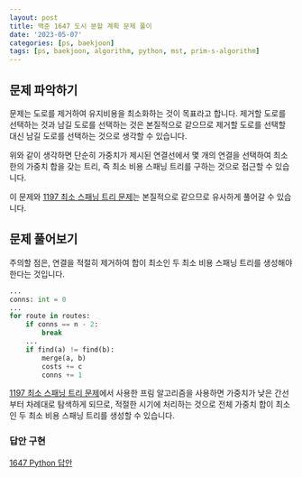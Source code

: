 ```yaml
---
layout: post
title: 백준 1647 도시 분할 계획 문제 풀이
date: '2023-05-07'
categories: [ps, baekjoon]
tags: [ps, baekjoon, algorithm, python, mst, prim-s-algorithm]
---
```


## 문제 파악하기

문제는 도로를 제거하여 유지비용을 최소화하는 것이 목표라고 합니다. 제거할 도로를 선택하는 것과 남길 도로를 선택하는 것은 본질적으로 같으므로 제거할 도로를 선택할 대신 남길 도로를 선택하는 것으로 생각할 수 있습니다.

위와 같이 생각하면 단순히 가중치가 제시된 연결선에서 몇 개의 연결을 선택하여 최소한의 가중치 합을 갖는 트리, 즉 최소 비용 스패닝 트리를 구하는 것으로 접근할 수 있습니다.

이 문제와 [1197 최소 스패닝 트리 문제](/posts/2023-05-04-boj-1197)는 본질적으로 같으므로 유사하게 풀어갈 수 있습니다.  

## 문제 풀어보기
주의할 점은, 연결을 적절히 제거하여 합이 최소인 두 최소 비용 스패닝 트리를 생성해야한다는 것입니다.  

```python
...
conns: int = 0
...
for route in routes:
    if conns == n - 2:
        break
    ...
    if find(a) != find(b):
        merge(a, b)
        costs += c
        conns += 1
```

[1197 최소 스패닝 트리 문제](/posts/2023-05-04-boj-1197)에서 사용한 프림 알고리즘을 사용하면 가중치가 낮은 간선부터 차례대로 탐색하게 되므로, 적절한 시기에 처리하는 것으로 전체 가중치 합이 최소인 두 최소 비용 스패닝 트리를 생성할 수 있습니다.  

### 답안 구현

[1647 Python 답안](https://github.com/ShapeLayer/training/blob/main/tasks/online_judge/baekjoon/python/1647.py)
